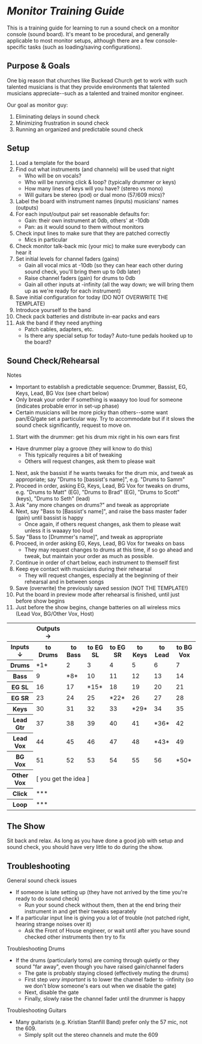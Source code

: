 *Monitor Training Guide*
========================

This is a training guide for learning to run a sound check on a monitor console (sound board).  It's
meant to be procedural, and generally applicable to most monitor setups, although there are a few
console-specific tasks (such as loading/saving configurations).

Purpose & Goals
---------------

One big reason that churches like Buckead Church get to work with such talented musicians is that they provide environments that talented musicians appreciate--such as a talented and trained monitor engineer.

Our goal as monitor guy:

1. Eliminating delays in sound check
1. Minimizing frustration in sound check
1. Running an organized and predictable sound check

Setup
-----

1. Load a template for the board
1. Find out what instruments (and channels) will be used that night
	- Who will be on vocals?
	- Who will be running click & loop? (typically drummer or keys)
	- How many lines of keys will you have? (stereo vs mono)
	- Will guitars be stereo (pod) or dual mono (57/609 mics)?
1. Label the board with instrument names (inputs) musicians' names (outputs)
1. For each input/output pair set reasonable defaults for:
	- Gain: their own instrument at 0db, others' at -10db
	- Pan: as it would sound to them without monitors
1. Check input lines to make sure that they are patched correctly
	- Mics in particular
1. Check monitor talk-back mic (your mic) to make sure everybody can hear it
1. Set initial levels for channel faders (gains)
    - Gain all vocal mics at -10db (so they can hear each other during sound check, you'll bring them up to 0db later)
    - Raise channel faders (gain) for drums to 0db
    - Gain all other inputs at -infinity (all the way down; we will bring them up as we're ready for each instrument)
1. Save initial configuration for today (DO NOT OVERWRITE THE TEMPLATE)
1. Introduce yourself to the band
1. Check pack batteries and distribute in-ear packs and ears
1. Ask the band if they need anything
	- Patch cables, adapters, etc.
	- Is there any special setup for today? Auto-tune pedals hooked up to the board?

Sound Check/Rehearsal
---------------------

Notes

- Important to establish a predictable sequence: Drummer, Bassist, EG, Keys, Lead, BG Vox (see chart below)
- Only break your order if something is waaayy too loud for someone (indicates probable error in set-up phase)
- Certain musicians will be more picky than others--some want pan/EQ/gate set a particular way. Try to accommodate but if it slows the sound check significantly, request to move on.
	
1. Start with the drummer: get his drum mix right in his own ears first
  - Have drummer play a groove (they will know to do this)
	- This typically requires a bit of tweaking
	- Others will request changes, ask them to please wait
1. Next, ask the bassist if he wants tweaks for the drum mix, and tweak as appropriate; say "Drums to [bassist's name]", e.g. "Drums to Samm"
1. Proceed in order, asking EG, Keys, Lead, BG Vox for tweaks on drums, e.g. "Drums to Matt" (EG), "Drums to Brad" (EG), "Drums to Scott" (keys), "Drums to Seth" (lead)
1. Ask "any more changes on drums?" and tweak as appropriate
1. Next, say "Bass to [Bassist's name]", and raise the bass master fader (gain) until bassist is happy
	- Once again, if others request changes, ask them to please wait unless it is waaayy too loud
1. Say "Bass to [Drummer's name]", and tweak as appropriate
1. Proceed, in order asking EG, Keys, Lead, BG Vox for tweaks on bass
	- They may request changes to drums at this time, if so go ahead and tweak, but maintain your order as much as possible.
1. Continue in order of chart below, each instrument to themself first
1. Keep eye contact with musicians during their rehearsal
    - They will request changes, especially at the beginning of their rehearsal and in between songs
1. Save (overwrite) the previously saved session (NOT THE TEMPLATE!)
1. Put the board in preview mode after rehearsal is finished, until just before show begins
1. Just before the show begins, change batteries on all wireless mics (Lead Vox, BG/Other Vox, Host)

<table>
  <tr>
    <td></td>
    <th>Outputs &rarr;</th>
  </tr>
  <tr>
    <th>Inputs &darr;</th>
    <th>to Drums</th>
    <th>to Bass</th>
    <th>to EG SL</th>
    <th>to EG SR</th>
    <th>to Keys</th>
    <th>to Lead</th>
    <th>to BG Vox</th>
  </tr>
  <tr>
    <th>Drums</th>
    <td>*1*</td>
    <td>2</td>
    <td>3</td>
    <td>4</td>
    <td>5</td>
    <td>6</td>
    <td>7</td>
  </tr>
  <tr>
    <th>Bass</th>
    <td>9</td>
    <td>*8*</td>
    <td>10</td>
    <td>11</td>
    <td>12</td>
    <td>13</td>
    <td>14</td>
  </tr>
  <tr>
    <th>EG SL</th>
    <td>16</td>
    <td>17</td>
    <td>*15*</td>
    <td>18</td>
    <td>19</td>
    <td>20</td>
    <td>21</td>
  </tr>
  <tr>
    <th>EG SR</th>
    <td>23</td>
    <td>24</td>
    <td>25</td>
    <td>*22*</td>
    <td>26</td>
    <td>27</td>
    <td>28</td>
  </tr>
  <tr>
    <th>Keys</th>
    <td>30</td>
    <td>31</td>
    <td>32</td>
    <td>33</td>
    <td>*29*</td>
    <td>34</td>
    <td>35</td>
  </tr>
  <tr>
    <th>Lead Gtr</th>
    <td>37</td>
    <td>38</td>
    <td>39</td>
    <td>40</td>
    <td>41</td>
    <td>*36*</td>
    <td>42</td>
  </tr>
  <tr>
    <th>Lead Vox</th>
    <td>44</td>
    <td>45</td>
    <td>46</td>
    <td>47</td>
    <td>48</td>
    <td>*43*</td>
    <td>49</td>
  </tr>
  <tr>
    <th>BG Vox</th>
    <td>51</td>
    <td>52</td>
    <td>53</td>
    <td>54</td>
    <td>55</td>
    <td>56</td>
    <td>*50*</td>
  </tr>
  <tr>
    <th>Other Vox</th>
    <td colspan=7>[ you get the idea ]</td>
  </tr>
  <tr>
    <th>Click</th>
    <td>***</td>
    <td colspan=6></td>
  </tr>
  <tr>
    <th>Loop</th>
    <td>***</td>
    <td colspan=6></td>
  </tr>
</table>

The Show
--------

Sit back and relax.  As long as you have done a good job with setup and sound check, you should have very little to do during the show.

Troubleshooting
---------------

General sound check issues

- If someone is late setting up (they have not arrived by the time you're ready to do sound check)
  - Run your sound check without them, then at the end bring their instrument in and get their tweaks separately
- If a particular input line is giving you a lot of trouble (not patched right, hearing strange noises over it)
  - Ask the Front of House engineer, or wait until after you have sound checked other instruments then try to fix

Troubleshooting Drums

- If the drums (particularly toms) are coming through quietly or they sound "far away", even though you have raised gain/channel faders
  - The gate is probably staying closed (effectively muting the drums)
  - First step *very important* is to lower the channel fader to -infinity (so we don't blow someone's ears out when we disable the gate)
  - Next, disable the gate
  - Finally, slowly raise the channel fader until the drummer is happy

Troubleshooting Guitars

- Many guitarists (e.g. Kristian Stanfill Band) prefer only the 57 mic, not the 609.
  - Simply split out the stereo channels and mute the 609
